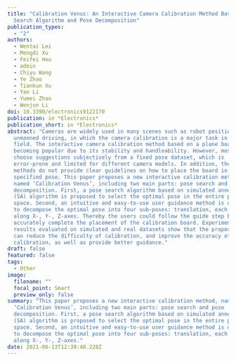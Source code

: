 ```yaml
---
title: "Calibration Venus: An Interactive Camera Calibration Method Based on
  Search Algorithm and Pose Decomposition"
publication_types:
  - "2"
authors:
  - Wentai Lei
  - Mengdi Xu
  - Feifei Hou
  - admin
  - Chiyu Wang
  - Ye Zhao
  - Tiankun Xu
  - Yan Li
  - Yumei Zhao
  - Wenjun Li
doi: 10.3390/electronics9122170
publication: in *Electronics*
publication_short: in *Electronics*
abstract: "Cameras are widely used in many scenes such as robot positioning and
  unmanned driving, in which the camera calibration is a major task in this
  field. The interactive camera calibration method based on a plane board is
  becoming popular due to its stability and handleability. However, most methods
  choose suggestions subjectively from a fixed pose dataset, which is
  error-prone and limited for different camera models. In addition, these
  methods do not provide clear guidelines on how to place the board in the
  specified pose. This paper proposes a new interactive calibration method,
  named ‘Calibration Venus’, including two main parts: pose search and pose
  decomposition. First, a pose search algorithm based on simulated annealing
  (SA) algorithm is proposed to select the optimal pose in the entire pose
  space. Second, an intuitive and easy-to-use user guidance method is designed
  to decompose the optimal pose into four sub-poses: translation, each rotation
  along X-, Y-, Z-axes. Thereby the users could follow the guide step by step to
  accurately complete the placement of the calibration board. Experimental
  results evaluated on simulated and real datasets show that the proposed method
  can reduce the difficulty of calibration, and improve the accuracy of
  calibration, as well as provide better guidance."
draft: false
featured: false
tags:
  - Other
image:
  filename: ""
  focal_point: Smart
  preview_only: false
summary: "This paper proposes a new interactive calibration method, named
  ‘Calibration Venus’, including two main parts: pose search and pose
  decomposition. First, a pose search algorithm based on simulated annealing
  (SA) algorithm is proposed to select the optimal pose in the entire pose
  space. Second, an intuitive and easy-to-use user guidance method is designed
  to decompose the optimal pose into four sub-poses: translation, each rotation
  along X-, Y-, Z-axes."
date: 2021-06-13T12:39:48.228Z
---
```

